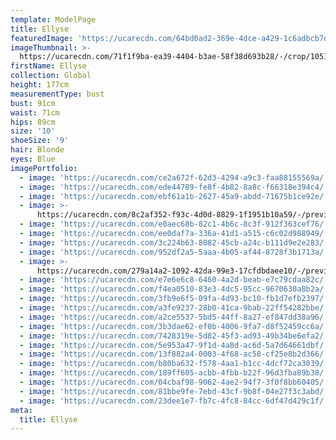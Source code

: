 ```yaml
---
template: ModelPage
title: Ellyse
featuredImage: 'https://ucarecdn.com/64bd0ad2-369e-4dce-a429-1c6adbcb7d2e/'
imageThumbnail: >-
  https://ucarecdn.com/71f1f9ba-ea39-4404-b3ae-58f38d693b28/-/crop/1051x1412/298,0/-/preview/
firstName: Ellyse
collection: Global
height: 177cm
measurementType: bust
bust: 91cm
waist: 71cm
hips: 89cm
size: '10'
shoeSize: '9'
hair: Blonde
eyes: Blue
imagePortfolio:
  - image: 'https://ucarecdn.com/ce2a672f-62d3-4294-a9c3-faa88155569a/'
  - image: 'https://ucarecdn.com/ede44789-fe8f-4b82-8a8c-f66318e394c4/'
  - image: 'https://ucarecdn.com/ebf61a1b-2627-45a9-abdd-71675b1ce92e/'
  - image: >-
      https://ucarecdn.com/8c2af352-f93c-4d0d-8829-1f1951b10a59/-/preview/-/enhance/50/
  - image: 'https://ucarecdn.com/e0aec68b-82c1-4b6c-8c3f-912f363cef76/'
  - image: 'https://ucarecdn.com/ee0daf7a-336a-41d1-a515-c6c02d988949/'
  - image: 'https://ucarecdn.com/3c224b63-8082-45cb-a24c-b111d9e2e283/'
  - image: 'https://ucarecdn.com/952df2a5-5aaa-4b05-af44-8728f3b1713a/'
  - image: >-
      https://ucarecdn.com/279a14a2-1092-42da-99e3-17cfdbdaee10/-/preview/-/enhance/50/
  - image: 'https://ucarecdn.com/e7e6e6c8-6460-4a2d-beab-e7c79cdaa82c/'
  - image: 'https://ucarecdn.com/f4ea0510-83e3-4dc5-95cc-9670630a8b2a/'
  - image: 'https://ucarecdn.com/3fb9e6f5-09fa-4d93-bc10-fb1d7efb2397/'
  - image: 'https://ucarecdn.com/a3fe9237-28b0-41ca-9bab-22ff54282bbe/'
  - image: 'https://ucarecdn.com/a2ce5537-5bd5-44ff-8a27-ef847dd38a96/'
  - image: 'https://ucarecdn.com/3b3dae62-ef0b-4006-9fa7-d8f52459cc6a/'
  - image: 'https://ucarecdn.com/7428319e-5d82-45f3-ad93-49b34be6efa2/'
  - image: 'https://ucarecdn.com/5e953a47-9f1d-4a8d-ac6d-5a7d64661dbf/'
  - image: 'https://ucarecdn.com/13f882a4-0003-4f68-ac58-cf25e8b2d366/'
  - image: 'https://ucarecdn.com/b80ba632-f578-4aa1-b1cc-4dcf72ca3039/'
  - image: 'https://ucarecdn.com/189ff605-acbb-4fbb-b22f-96d3fba89b38/'
  - image: 'https://ucarecdn.com/04cbaf98-9062-4ae2-94f7-3f0f8bb60405/'
  - image: 'https://ucarecdn.com/81bbe9fe-7ebd-43cf-9b8f-04e27f3c3abd/'
  - image: 'https://ucarecdn.com/23dee1e7-fb7c-4fc8-84cc-6df47d429c1f/'
meta:
  title: Ellyse
---
```


